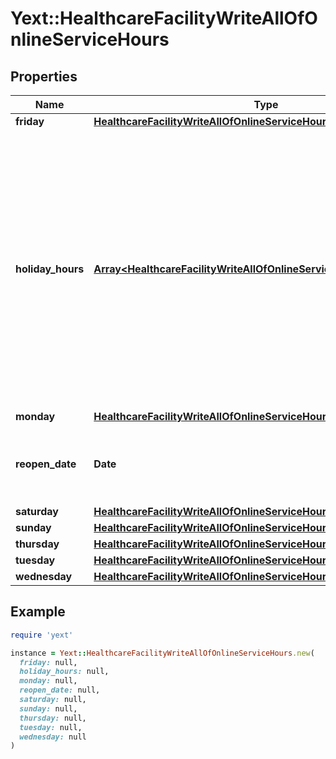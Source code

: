 # Yext::HealthcareFacilityWriteAllOfOnlineServiceHours

## Properties

| Name | Type | Description | Notes |
| ---- | ---- | ----------- | ----- |
| **friday** | [**HealthcareFacilityWriteAllOfOnlineServiceHoursFriday**](HealthcareFacilityWriteAllOfOnlineServiceHoursFriday.md) |  | [optional] |
| **holiday_hours** | [**Array&lt;HealthcareFacilityWriteAllOfOnlineServiceHoursHolidayHours&gt;**](HealthcareFacilityWriteAllOfOnlineServiceHoursHolidayHours.md) |  **NOTE:** The list of Holiday Hours that you send us must be comprehensive. For example, if you send us a list of Holiday Hours that does not include Holiday Hours that you sent in your last update, Yext considers the missing Holiday Hours to be deleted, and we remove them.    Array must be ordered.  | [optional] |
| **monday** | [**HealthcareFacilityWriteAllOfOnlineServiceHoursMonday**](HealthcareFacilityWriteAllOfOnlineServiceHoursMonday.md) |  | [optional] |
| **reopen_date** | **Date** |  Date must be on or after 1970-01-01 Date must be before or on 2038-01-01 | [optional] |
| **saturday** | [**HealthcareFacilityWriteAllOfOnlineServiceHoursSaturday**](HealthcareFacilityWriteAllOfOnlineServiceHoursSaturday.md) |  | [optional] |
| **sunday** | [**HealthcareFacilityWriteAllOfOnlineServiceHoursSunday**](HealthcareFacilityWriteAllOfOnlineServiceHoursSunday.md) |  | [optional] |
| **thursday** | [**HealthcareFacilityWriteAllOfOnlineServiceHoursThursday**](HealthcareFacilityWriteAllOfOnlineServiceHoursThursday.md) |  | [optional] |
| **tuesday** | [**HealthcareFacilityWriteAllOfOnlineServiceHoursTuesday**](HealthcareFacilityWriteAllOfOnlineServiceHoursTuesday.md) |  | [optional] |
| **wednesday** | [**HealthcareFacilityWriteAllOfOnlineServiceHoursWednesday**](HealthcareFacilityWriteAllOfOnlineServiceHoursWednesday.md) |  | [optional] |

## Example

```ruby
require 'yext'

instance = Yext::HealthcareFacilityWriteAllOfOnlineServiceHours.new(
  friday: null,
  holiday_hours: null,
  monday: null,
  reopen_date: null,
  saturday: null,
  sunday: null,
  thursday: null,
  tuesday: null,
  wednesday: null
)
```

